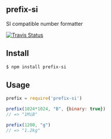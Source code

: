 ## prefix-si

SI compatible number formatter

<a href="https://travis-ci.org/mleko/js-prefix-si"><img alt="Travis Status" src="https://travis-ci.org/mleko/js-prefix-si.svg?branch=master&label=travis&style=flat"></a>

## Install

```bash
$ npm install prefix-si
```

## Usage

```js
prefix = require('prefix-si')

prefix(1024*1024, "B", {binary: true})
// => "1MiB"

prefix(1200, "g")
// => "1.2kg"
```
